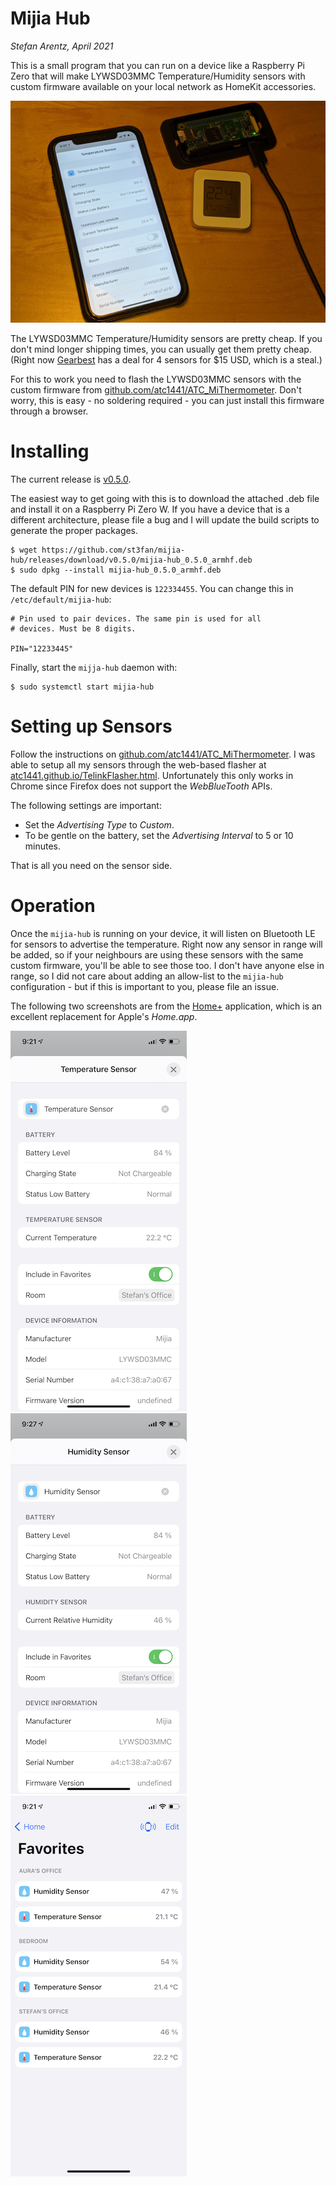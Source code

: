 # Mijia Hub
_Stefan Arentz, April 2021_

This is a small program that you can run on a device like a Raspberry Pi Zero that will make LYWSD03MMC Temperature/Humidity sensors with custom firmware available on your local network as HomeKit accessories.

![iPhone, Pi Zero and Mijia Sensor](devices.jpg)

The LYWSD03MMC Temperature/Humidity sensors are pretty cheap. If you don't mind longer shipping times, you can usually get them pretty cheap. (Right now [Gearbest](https://www.gearbest.com/thermometers/pp_3007525396195461.html?wid=2000001&lkid=80900118) has a deal for 4 sensors for $15 USD, which is a steal.)

For this to work you need to flash the LYWSD03MMC sensors with the custom firmware from [github.com/atc1441/ATC_MiThermometer](https://github.com/atc1441/ATC_MiThermometer). Don't worry, this is easy - no soldering required - you can just install this firmware through a browser.

# Installing

The current release is [v0.5.0](https://github.com/st3fan/mijia-hub/releases/tag/v0.5.0).

The easiest way to get going with this is to download the attached .deb file and install it on a Raspberry Pi Zero W. If you have a device that is a different architecture, please file a bug and I will update the build scripts to generate the proper packages.

```
$ wget https://github.com/st3fan/mijia-hub/releases/download/v0.5.0/mijia-hub_0.5.0_armhf.deb
$ sudo dpkg --install mijia-hub_0.5.0_armhf.deb
```

The default PIN for new devices is `122334455`. You can change this in `/etc/default/mijia-hub`:

```
# Pin used to pair devices. The same pin is used for all
# devices. Must be 8 digits.

PIN="12233445"
```

Finally, start the `mijja-hub` daemon with:

```
$ sudo systemctl start mijia-hub
```

# Setting up Sensors

Follow the instructions on [github.com/atc1441/ATC_MiThermometer](https://github.com/atc1441/ATC_MiThermometer). I was able to setup all my sensors through the web-based flasher at [atc1441.github.io/TelinkFlasher.html](https://atc1441.github.io/TelinkFlasher.html). Unfortunately this only works in Chrome since Firefox does not support the _WebBlueTooth_ APIs.

The following settings are important:

 * Set the _Advertising Type_ to _Custom_.
 * To be gentle on the battery, set the _Advertising Interval_ to 5 or 10 minutes.

That is all you need on the sensor side.

# Operation

Once the `mijia-hub` is running on your device, it will listen on Bluetooth LE for sensors to advertise the temperature. Right now any sensor in range will be added, so if your neighbours are using these sensors with the same custom firmware, you'll be able to see those too. I don't have anyone else in range, so I did not care about adding an allow-list to the `mijia-hub` configuration - but if this is important to you, please file an issue.

The following two screenshots are from the [Home+](https://hochgatterer.me/home/) application, which is an excellent replacement for Apple's _Home.app_.

![Temperature](temperature.png) ![Humidity](humidity.png) ![Favorites](favorites.png)
